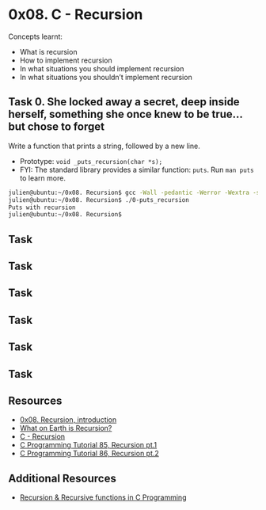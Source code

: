 # 0x08. C - Recursion
Concepts learnt:
- What is recursion
- How to implement recursion
- In what situations you should implement recursion
- In what situations you shouldn’t implement recursion

## Task 0. She locked away a secret, deep inside herself, something she once knew to be true... but chose to forget
Write a function that prints a string, followed by a new line.
- Prototype: `void _puts_recursion(char *s);`
- FYI: The standard library provides a similar function: `puts`. Run `man puts` to learn more.
```bash
julien@ubuntu:~/0x08. Recursion$ gcc -Wall -pedantic -Werror -Wextra -std=gnu89 _putchar.c 0-main.c 0-puts_recursion.c -o 0-puts_recursion
julien@ubuntu:~/0x08. Recursion$ ./0-puts_recursion 
Puts with recursion
julien@ubuntu:~/0x08. Recursion$ 
```
## Task 
## Task 
## Task 
## Task 
## Task 
## Task 

## Resources
- [0x08. Recursion, introduction](https://s3.amazonaws.com/alx-intranet.hbtn.io/uploads/misc/2021/1/2818ba6f14f644b871dcbd746925fa15b8cd5937.pdf?X-Amz-Algorithm=AWS4-HMAC-SHA256&X-Amz-Credential=AKIARDDGGGOUSBVO6H7D%2F20240612%2Fus-east-1%2Fs3%2Faws4_request&X-Amz-Date=20240612T090137Z&X-Amz-Expires=86400&X-Amz-SignedHeaders=host&X-Amz-Signature=ad9b6eb3e72a1c6907ccf8cbf5f1b7d7a497008e2cc1caac8c163d124d25823d)
- [What on Earth is Recursion?](https://www.youtube.com/watch?v=Mv9NEXX1VHc)
- [C - Recursion](https://www.tutorialspoint.com/cprogramming/c_recursion.htm)
- [C Programming Tutorial 85, Recursion pt.1](https://www.youtube.com/watch?v=XGxbXMP6k8k)
- [C Programming Tutorial 86, Recursion pt.2](https://www.youtube.com/watch?v=7XiIS6HobNs)
## Additional Resources
- [Recursion & Recursive functions in C Programming](https://www.youtube.com/watch?feature=shared&v=0BtTPJOLPj0)
